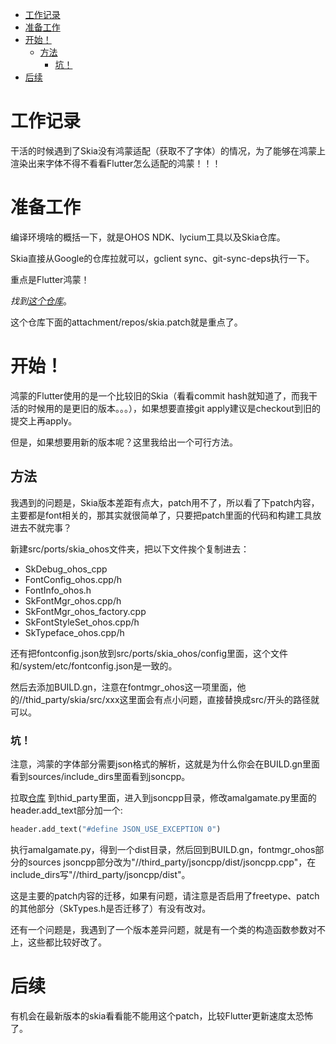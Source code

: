<!--toc:start-->
- [工作记录](#工作记录)
- [准备工作](#准备工作)
- [开始！](#开始)
  - [方法](#方法)
    - [坑！](#坑)
- [后续](#后续)
<!--toc:end-->

# 工作记录

干活的时候遇到了Skia没有鸿蒙适配（获取不了字体）的情况，为了能够在鸿蒙上渲染出来字体不得不看看Flutter怎么适配的鸿蒙！！！

# 准备工作

编译环境啥的概括一下，就是OHOS NDK、lycium工具以及Skia仓库。

Skia直接从Google的仓库拉就可以，gclient sync、git-sync-deps执行一下。

重点是Flutter鸿蒙！

_找到[这个仓库](https://gitee.com/openharmony-sig/flutter_engine)_。

这个仓库下面的attachment/repos/skia.patch就是重点了。

# 开始！

鸿蒙的Flutter使用的是一个比较旧的Skia（看看commit hash就知道了，而我干活的时候用的是更旧的版本。。。），如果想要直接git apply建议是checkout到旧的提交上再apply。

但是，如果想要用新的版本呢？这里我给出一个可行方法。

## 方法

我遇到的问题是，Skia版本差距有点大，patch用不了，所以看了下patch内容，主要都是font相关的，那其实就很简单了，只要把patch里面的代码和构建工具放进去不就完事？

新建src/ports/skia\_ohos文件夹，把以下文件挨个复制进去：

- SkDebug_ohos_cpp
- FontConfig_ohos.cpp/h
- FontInfo_ohos.h
- SkFontMgr_ohos.cpp/h
- SkFontMgr_ohos_factory.cpp
- SkFontStyleSet_ohos.cpp/h
- SkTypeface_ohos.cpp/h

还有把fontconfig.json放到src/ports/skia\_ohos/config里面，这个文件和/system/etc/fontconfig.json是一致的。

然后去添加BUILD.gn，注意在fontmgr\_ohos这一项里面，他的//thid\_party/skia/src/xxx这里面会有点小问题，直接替换成src/开头的路径就可以。

### 坑！

注意，鸿蒙的字体部分需要json格式的解析，这就是为什么你会在BUILD.gn里面看到sources/include\_dirs里面看到jsoncpp。

拉取[仓库](https://github.com/open-source-parsers/jsoncpp) 到thid\_party里面，进入到jsoncpp目录，修改amalgamate.py里面的header.add\_text部分加一个:

```python
header.add_text("#define JSON_USE_EXCEPTION 0")
```

执行amalgamate.py，得到一个dist目录，然后回到BUILD.gn，fontmgr\_ohos部分的sources jsoncpp部分改为"//third\_party/jsoncpp/dist/jsoncpp.cpp"，在include\_dirs写"//third\_party/jsoncpp/dist"。

这是主要的patch内容的迁移，如果有问题，请注意是否启用了freetype、patch的其他部分（SkTypes.h是否迁移了）有没有改对。

还有一个问题是，我遇到了一个版本差异问题，就是有一个类的构造函数参数对不上，这些都比较好改了。

# 后续

有机会在最新版本的skia看看能不能用这个patch，比较Flutter更新速度太恐怖了。
